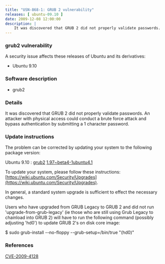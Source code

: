 ```yaml
---
title: "USN-868-1: GRUB 2 vulnerability"
releases: [ ubuntu-09.10 ]
date: 2009-12-08 12:00:00
description: |
    It was discovered that GRUB 2 did not properly validate passwords. An attacker with physical access could conduct a brute force attack and bypass authentication by submitting a 1 character password. 
--- 
```

 
### grub2 vulnerability

A security issue affects these releases of Ubuntu and its derivatives:

* Ubuntu 9.10

### Software description

* grub2 

### Details

It was discovered that GRUB 2 did not properly validate passwords. An attacker with physical access could conduct a brute force attack and bypass authentication by submitting a 1 character password. 

### Update instructions

The problem can be corrected by updating your system to the following package version:

Ubuntu 9.10
 : [grub2](https://launchpad.net/ubuntu/+source/grub2) <span> [1.97~beta4-1ubuntu4.1](https://launchpad.net/ubuntu/+source/grub2/1.97~beta4-1ubuntu4.1) </span> 

To update your system, please follow these instructions: [https://wiki.ubuntu.com/Security/Upgrades](https://wiki.ubuntu.com/Security/Upgrades).

In general, a standard system upgrade is sufficient to effect the necessary changes.

Users who have upgraded from GRUB Legacy to GRUB 2 and did not run &#39;upgrade-from-grub-legacy&#39; (ie those who are still using Grub Legacy to chainload into GRUB 2) will have to run the following command (possibly adjusting &#39;hd0&#39;) to update GRUB 2&#39;s on disk core image:

$ sudo grub-install --no-floppy --grub-setup=/bin/true &quot;(hd0)&quot;

### References

 [CVE-2009-4128](http://people.ubuntu.com/~ubuntu-security/cve/CVE-2009-4128)
 
